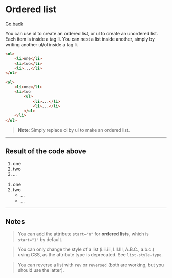 # Ordered list

[Go back](../index.md#learn-the-tags-advanced)

You can use ol to create an ordered list, or ul to create an unordered list. Each item is inside a tag li. You can nest a list inside another, simply by writing another ul/ol inside a tag li.

```html
<ol>
    <li>one</li>
    <li>two</li>
    <li>...</li>
</ol>

<ol>
    <li>one</li>
    <li>two
        <ul>
            <li>...</li>
            <li>...</li>
        </ul>
    </li>
</ol>
```

> **Note**: Simply replace ol by ul to make an ordered list.

<hr class="sl">

## Result of the code above

<ol>
    <li>one</li>
    <li>two</li>
    <li>...</li>
</ol>

<ol>
    <li>one</li>
    <li>two
        <ul>
            <li>...</li>
            <li>...</li>
        </ul>
    </li>
</ol>

<hr class="sr">

## Notes

> You can add the attribute `start="n"` for **ordered lists**, which is `start="1"` by default.

> You can only change the style of a list (i.ii.iii, I.II.III, A.B.C., a.b.c.) using CSS, as the attribute type is deprecated. See `list-style-type`. 

> You can reverse a list with `rev` or `reversed` (both are working, but you should use the latter).